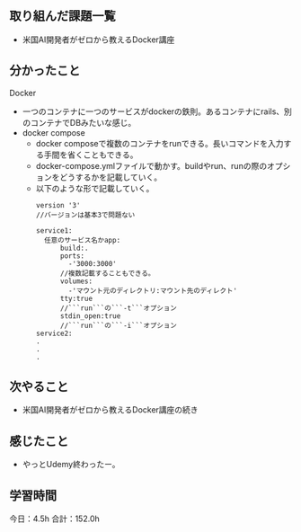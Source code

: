 ## 取り組んだ課題一覧
* 米国AI開発者がゼロから教えるDocker講座
## 分かったこと
Docker
* 一つのコンテナに一つのサービスがdockerの鉄則。あるコンテナにrails、別のコンテナでDBみたいな感じ。
* docker compose
  * docker composeで複数のコンテナをrunできる。長いコマンドを入力する手間を省くこともできる。
  * docker-compose.ymlファイルで動かす。buildやrun、runの際のオプションをどうするかを記載していく。
  * 以下のような形で記載していく。
    ```
    version '3'
    //バージョンは基本3で問題ない

    service1:
      任意のサービス名かapp:
          build:.
          ports:
            -'3000:3000'
          //複数記載することもできる。
          volumes:
            -'マウント元のディレクトリ:マウント先のディレクト'
          tty:true
          //```run```の```-t```オプション
          stdin_open:true
          //```run```の```-i```オプション
    service2:
    .
    .
    .

    ```
    


## 次やること
*  米国AI開発者がゼロから教えるDocker講座の続き
## 感じたこと
*  やっとUdemy終わったー。
 
## 学習時間
今日：4.5h
合計：152.0h
